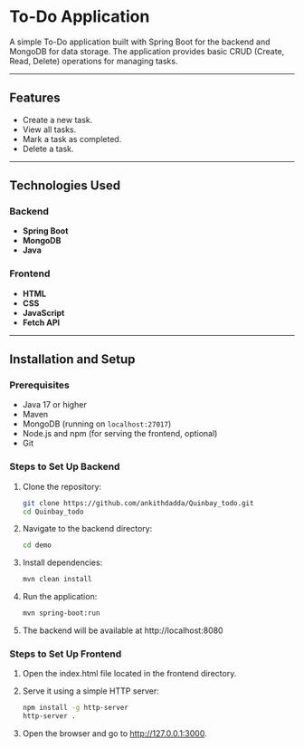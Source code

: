 # To-Do Application

A simple To-Do application built with Spring Boot for the backend and MongoDB for data storage. The application provides basic CRUD (Create, Read, Delete) operations for managing tasks.

---

## Features

- Create a new task.
- View all tasks.
- Mark a task as completed.
- Delete a task.

---

## Technologies Used

### Backend
- **Spring Boot**
- **MongoDB**
- **Java**

### Frontend
- **HTML**
- **CSS**
- **JavaScript**
- **Fetch API**

---

## Installation and Setup

### Prerequisites
- Java 17 or higher
- Maven
- MongoDB (running on `localhost:27017`)
- Node.js and npm (for serving the frontend, optional)
- Git

### Steps to Set Up Backend
1. Clone the repository:
   ```bash
   git clone https://github.com/ankithdadda/Quinbay_todo.git
   cd Quinbay_todo

2. Navigate to the backend directory:
   ```bash
   cd demo

3. Install dependencies:
   ```bash
   mvn clean install

4. Run the application:
   ```bash
   mvn spring-boot:run

5. The backend will be available at http://localhost:8080

### Steps to Set Up Frontend

1. Open the index.html file located in the frontend directory.

2. Serve it using a simple HTTP server:
   ```bash
   npm install -g http-server
   http-server .

3. Open the browser and go to http://127.0.0.1:3000.
